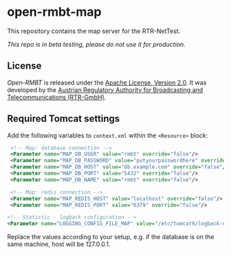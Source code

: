 # open-rmbt-map

This repository contains the map server for the RTR-NetTest.

*This repo is in beta testing, please do not use it for production.*

## License
*Open-RMBT* is released under the [Apache License, Version 2.0](LICENSE). It was developed
by the [Austrian Regulatory Authority for Broadcasting and Telecommunications (RTR-GmbH)](https://www.rtr.at/).

## Required Tomcat settings
Add the following variables to `context.xml` within the `<Resource>` block:

```xml
 <!-- Map: database connection -->
 <Parameter name="MAP_DB_USER" value="rmbt" override="false"/>
 <Parameter name="MAP_DB_PASSWORD" value="putyourpasswordhere" override="false"/>
 <Parameter name="MAP_DB_HOST" value="db.example.com" override="false"/>
 <Parameter name="MAP_DB_PORT" value="5432" override="false"/>
 <Parameter name="MAP_DB_NAME" value="rmbt" override="false"/>

 <!-- Map: redis connection -->
 <Parameter name="MAP_REDIS_HOST" value="localhost" override="false"/>
 <Parameter name="MAP_REDIS_PORT" value="6379" override="false"/>

<!-- Statistic - logback configuration -->
<Parameter name="LOGGING_CONFIG_FILE_MAP" value="/etc/tomcat9/logback-map.xml" override="false"/>
```

Replace the values according to your setup, e.g. if the database is on the same machine, host will be 127.0.0.1.
